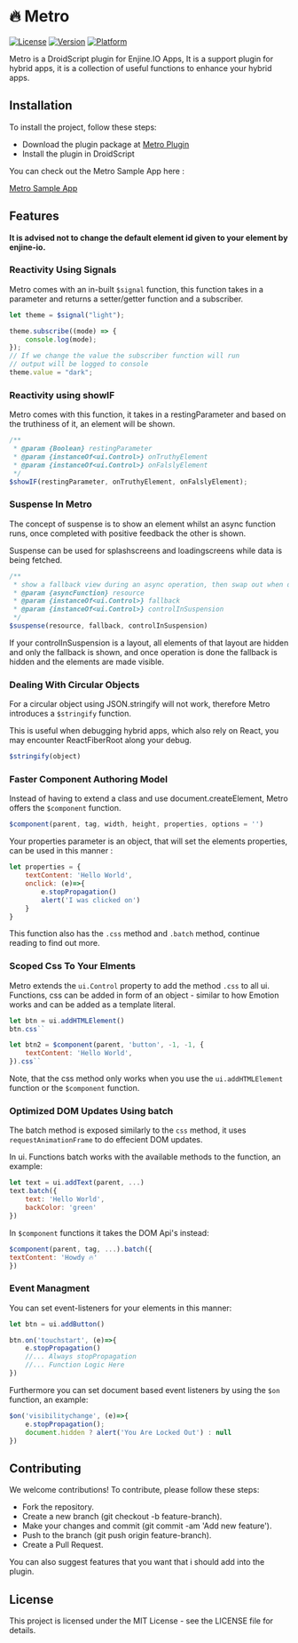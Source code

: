 # 🔥 Metro

[![License](https://img.shields.io/badge/license-MIT-blue.svg)](LICENSE)
[![Version](https://img.shields.io/badge/version-0.0.3-brightgreen.svg)](CHANGELOG.md)
[![Platform](https://img.shields.io/badge/platform-Android-blue.svg)](https://developer.android.com/)

Metro is a DroidScript plugin for Enjine.IO Apps, It is a support plugin for hybrid apps, it is a collection of useful functions to enhance your hybrid apps.

## Installation

To install the project, follow these steps:

- Download the plugin package at [Metro Plugin](https://ds.justplayer.de/projects/metro)
- Install the plugin in DroidScript

You can check out the Metro Sample App here :

[Metro Sample App](https://ds.justplayer.de/projects/metro-app)

## Features

**It is advised not to change the default element id given to your element by enjine-io.**

### Reactivity Using Signals

Metro comes with an in-built `$signal` function, this function takes in a parameter and returns a setter/getter function and a subscriber.

```javascript
let theme = $signal("light");

theme.subscribe((mode) => {
    console.log(mode);
});
// If we change the value the subscriber function will run
// output will be logged to console
theme.value = "dark";
```

### Reactivity using showIF

Metro comes with this function, it takes in a restingParameter and based on the truthiness of it, an element will be shown.

```javascript
/**
 * @param {Boolean} restingParameter
 * @param {instanceOf<ui.Control>} onTruthyElement
 * @param {instanceOf<ui.Control>} onFalslyElement
 */
$showIF(restingParameter, onTruthyElement, onFalslyElement);
```

### Suspense In Metro

The concept of suspense is to show an element whilst an async function runs, once completed with positive feedback the other is shown.

Suspense can be used for splashscreens and loadingscreens while data is being fetched.

```javascript
/**
 * show a fallback view during an async operation, then swap out when done.
 * @param {asyncFunction} resource 
 * @param {instanceOf<ui.Control>} fallback 
 * @param {instanceOf<ui.Control>} controlInSuspension 
 */
$suspense(resource, fallback, controlInSuspension)
```

If your controlInSuspension is a layout, all elements of that layout are hidden and only the fallback is shown, and once operation is done the fallback is hidden and the elements are made visible.

### Dealing With Circular Objects

For a circular object using JSON.stringify will not work, therefore Metro introduces a `$stringify` function.

This is useful when debugging hybrid apps, which also rely on React, you may encounter ReactFiberRoot along your debug.

```javascript
$stringify(object)
```

### Faster Component Authoring Model

Instead of having to extend a class and use document.createElement, Metro offers the `$component` function.

```javascript
$component(parent, tag, width, height, properties, options = '')
```

Your properties parameter is an object, that will set the elements properties, can be used in this manner :

```javascript
let properties = {
    textContent: 'Hello World',
    onclick: (e)=>{
        e.stopPropagation()
        alert('I was clicked on')
    }
}
```

This function also has the `.css` method and `.batch` method, continue reading to find out more.

### Scoped Css To Your Elments

Metro extends the `ui.Control` property to add the method `.css` to all ui. Functions, css can be added in form of an object - similar to how Emotion works and can be added as a template literal.

```javascript
let btn = ui.addHTMLElement()
btn.css``

let btn2 = $component(parent, 'button', -1, -1, {
    textContent: 'Hello World',
}).css``
```

Note, that the css method only works when you use the `ui.addHTMLElement` function or the `$component` function.

### Optimized DOM Updates Using batch

The batch method is exposed similarly to the `css` method, it uses `requestAnimationFrame` to do effecient DOM updates.

In ui. Functions batch works with the available methods to the function, an example:

```javascript
let text = ui.addText(parent, ...)
text.batch({
    text: 'Hello World',
    backColor: 'green'
})
```

In `$component` functions it takes the DOM Api's instead:

```javascript
$component(parent, tag, ...).batch({
textContent: 'Howdy 🔥'
})
```

### Event Managment

You can set event-listeners for your elements in this manner:

```javascript
let btn = ui.addButton()

btn.on('touchstart', (e)=>{
    e.stopPropagation()
    //... Always stopPropagation
    //... Function Logic Here
})
```

Furthermore you can set document based event listeners by using the `$on` function, an example:

```javascript
$on('visibilitychange', (e)=>{
    e.stopPropagation();
    document.hidden ? alert('You Are Locked Out') : null
})
```

## Contributing

We welcome contributions! To contribute, please follow these steps:

- Fork the repository.
- Create a new branch (git checkout -b feature-branch).
- Make your changes and commit (git commit -am 'Add new feature').
- Push to the branch (git push origin feature-branch).
- Create a Pull Request.

You can also suggest features that you want that i should add into the plugin.

## License

This project is licensed under the MIT License - see the LICENSE file for details.

